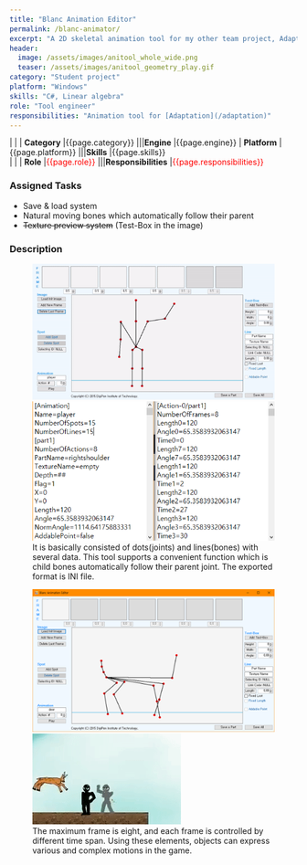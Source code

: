 ```yaml
---
title: "Blanc Animation Editor"
permalink: /blanc-animator/
excerpt: "A 2D skeletal animation tool for my other team project, Adaptation."
header:
  image: /assets/images/anitool_whole_wide.png
  teaser: /assets/images/anitool_geometry_play.gif
category: "Student project"
platform: "Windows"
skills: "C#, Linear algebra"
role: "Tool engineer"
responsibilities: "Animation tool for [Adaptation](/adaptation)"
---
```


| |
| **Category**	|{{page.category}}								|||**Engine**			|{{page.engine}}
| **Platform**	|{{page.platform}}								|||**Skills**			|{{page.skills}}	
| |
| **Role**		|<span style="color:red">{{page.role}}</span>	|||**Responsibilities**	|<span style="color:red">{{page.responsibilities}}</span>

### Assigned Tasks
 - Save & load system
 - Natural moving bones which automatically follow their parent
 - ~~Texture preview system~~ (Test-Box in the image)

### Description
<figure class="half">
	<img src="/assets/images/anitool_demo.gif">
	<img src="/assets/images/anitool_exported_info.png">
	<figcaption>It is basically consisted of dots(joints) and lines(bones) with several data. This tool supports a convenient function which is child bones automatically follow their parent joint. The exported format is INI file.</figcaption>
</figure>

<figure class="half">
	<img src="/assets/images/anitool_whole.PNG">
	<img src="/assets/images/anitool_ingame.gif">
	<figcaption>The maximum frame is eight, and each frame is controlled by different time span. Using these elements, objects can express various and complex motions in the game.</figcaption>
</figure>
